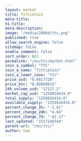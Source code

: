 ```yaml
---
layout: market
title: TittieCoin
meta-title: 
h1-title: 
meta-description: 
image: "/media/20064/ttc.png"
published: true
allow_search_engine: false
sitemap: false
enable_comment: false
sort_order: 681
permalink: "/en/ttc/market.html"
coin_a_symbol: "TTC"
coin_a_name: "TittieCoin"
coin_a_lower_case: "ttc"
price_usd: "0.0017728"
price_btc: "0.00000015"
24h_volume_usd: "17127.2"
market_cap_usd: "1259816434.0"
total_supply: "1259816434.0"
available_supply: "1259816434.0"
percent_change_1h: "-1.61"
percent_change_24h: "4.04"
percent_change_7d: "-42.17"
last_updated: "1517140744"
parent-url: "/en/ttc/"
author: Sam
---
```


